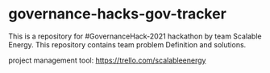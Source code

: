 # governance-hacks-gov-tracker
This is a repository for #GovernanceHack-2021 hackathon by team 
Scalable Energy. This repository contains team problem Definition 
and solutions.

project management tool:
https://trello.com/scalableenergy
